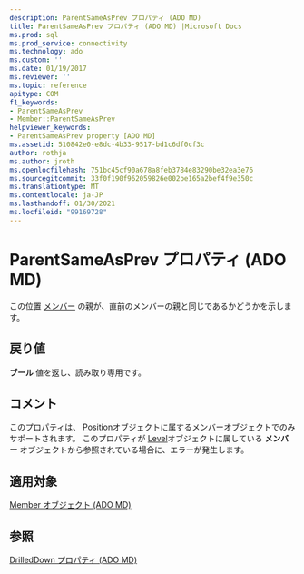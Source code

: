 ```yaml
---
description: ParentSameAsPrev プロパティ (ADO MD)
title: ParentSameAsPrev プロパティ (ADO MD) |Microsoft Docs
ms.prod: sql
ms.prod_service: connectivity
ms.technology: ado
ms.custom: ''
ms.date: 01/19/2017
ms.reviewer: ''
ms.topic: reference
apitype: COM
f1_keywords:
- ParentSameAsPrev
- Member::ParentSameAsPrev
helpviewer_keywords:
- ParentSameAsPrev property [ADO MD]
ms.assetid: 510842e0-e8dc-4b33-9517-bd1c6df0cf3c
author: rothja
ms.author: jroth
ms.openlocfilehash: 751bc45cf90a678a8feb3784e83290be32ea3e76
ms.sourcegitcommit: 33f0f190f962059826e002be165a2bef4f9e350c
ms.translationtype: MT
ms.contentlocale: ja-JP
ms.lasthandoff: 01/30/2021
ms.locfileid: "99169728"
---
```

# <a name="parentsameasprev-property-ado-md"></a>ParentSameAsPrev プロパティ (ADO MD)
この位置 [メンバー](./member-object-ado-md.md) の親が、直前のメンバーの親と同じであるかどうかを示します。  
  
## <a name="return-values"></a>戻り値  
 **ブール** 値を返し、読み取り専用です。  
  
## <a name="remarks"></a>コメント  
 このプロパティは、 [Position](./position-object-ado-md.md)オブジェクトに属する[メンバー](./member-object-ado-md.md)オブジェクトでのみサポートされます。 このプロパティが [Level](./level-object-ado-md.md)オブジェクトに属している **メンバー** オブジェクトから参照されている場合に、エラーが発生します。  
  
## <a name="applies-to"></a>適用対象  
 [Member オブジェクト (ADO MD)](./member-object-ado-md.md)  
  
## <a name="see-also"></a>参照  
 [DrilledDown プロパティ (ADO MD)](./drilleddown-property-ado-md.md)
